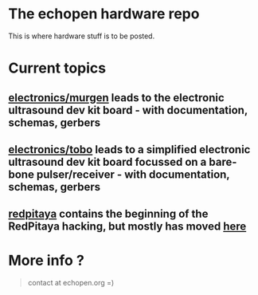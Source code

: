 # The echopen hardware repo

This is where hardware stuff is to be posted.
# Current topics 
## [electronics/murgen](https://github.com/echopen/hardware/tree/master/electronics/murgen) leads to the electronic ultrasound dev kit board - with documentation, schemas, gerbers
## [electronics/tobo](https://github.com/echopen/hardware/tree/master/electronics/tobo) leads to a simplified electronic ultrasound dev kit board focussed on a bare-bone pulser/receiver - with documentation, schemas, gerbers
## [redpitaya](https://github.com/echopen/hardware/tree/master/redpitaya) contains the beginning of the RedPitaya hacking, but mostly has moved [here](https://github.com/echopen/kit-soft/tree/master/RedPitayaSDK)

# More info ?

> contact at echopen.org =)
